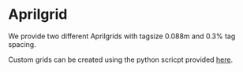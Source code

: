 # Aprilgrid

We provide two different Aprilgrids with tagsize 0.088m and 0.3% tag spacing.

Custom grids can be created using the python scricpt provided [here](https://github.com/ethz-asl/kalibr/wiki/calibration-targets).
